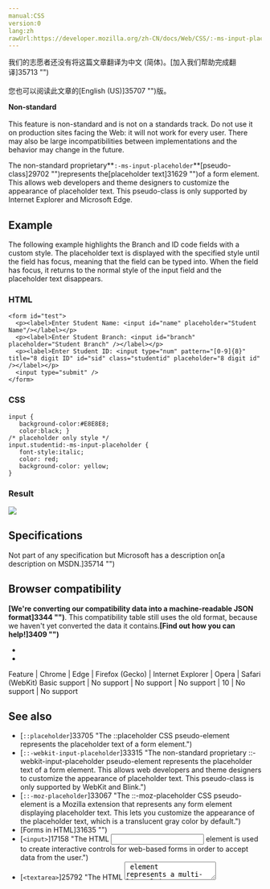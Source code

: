 ```yaml
---
manual:CSS
version:0
lang:zh
rawUrl:https://developer.mozilla.org/zh-CN/docs/Web/CSS/:-ms-input-placeholder
---
```




<bdi>我们的志愿者还没有将这篇文章翻译为<bdi>中文 (简体)</bdi>。[加入我们帮助完成翻译]35713 "")<br></br>您也可以阅读此文章的[English (US)]35707 "")版。</bdi>






**Non-standard**<br></br>This feature is non-standard and is not on a standards track. Do not use it on production sites facing the Web: it will not work for every user. There may also be large incompatibilities between implementations and the behavior may change in the future.





The non-standard proprietary**`:-ms-input-placeholder`**[pseudo-class]29702 "")represents the[placeholder text]31629 "")of a form element. This allows web developers and theme designers to customize the appearance of placeholder text. This pseudo-class is only supported by Internet Explorer and Microsoft Edge.


## Example<a name="Example"></a>


The following example highlights the Branch and ID code fields with a custom style. The placeholder text is displayed with the specified style until the field has focus, meaning that the field can be typed into. When the field has focus, it returns to the normal style of the input field and the placeholder text disappears.


### HTML<a name="HTML"></a>

```
<form id="test"> 
  <p><label>Enter Student Name: <input id="name" placeholder="Student Name"/></label></p>
  <p><label>Enter Student Branch: <input id="branch" placeholder="Student Branch" /></label></p>
  <p><label>Enter Student ID: <input type="num" pattern="[0-9]{8}" title="8 digit ID" id="sid" class="studentid" placeholder="8 digit id" /></label></p> 
  <input type="submit" /> 
</form>
```

### CSS<a name="CSS"></a>

```
input { 
   background-color:#E8E8E8; 
   color:black; } 
/* placeholder only style */ 
input.studentid:-ms-input-placeholder { 
   font-style:italic; 
   color: red; 
   background-color: yellow; 
}
```

### Result<a name="Result"></a>


![](%35708.jpg "")


## Specifications<a name="Specifications"></a>


Not part of any specification but Microsoft has a description on[a description on MSDN.]35714 "")


## Browser compatibility<a name="Browser_compatibility"></a>


**[We&#39;re converting our compatibility data into a machine-readable JSON format]3344 "")**. This compatibility table still uses the old format, because we haven&#39;t yet converted the data it contains.**[Find out how you can help!]3409 "")**


* 
* 

Feature | Chrome | Edge | Firefox (Gecko) | Internet Explorer | Opera | Safari (WebKit) 
Basic support | No support | No support | No support | 10 | No support | No support 




## See also<a name="See_also"></a>

* [`::placeholder`]33705 "The ::placeholder CSS pseudo-element represents the placeholder text of a form element.")
* [`::-webkit-input-placeholder`]33315 "The non-standard proprietary ::-webkit-input-placeholder pseudo-element represents the placeholder text of a form element. This allows web developers and theme designers to customize the appearance of placeholder text. This pseudo-class is only supported by WebKit and Blink.")
* [`::-moz-placeholder`]33067 "The ::-moz-placeholder CSS pseudo-element is a Mozilla extension that represents any form element displaying placeholder text. This lets you customize the appearance of the placeholder text, which is a translucent gray color by default.")
* [Forms in HTML]31635 "")
* [`<input>`]17158 "The HTML <input> element is used to create interactive controls for web-based forms in order to accept data from the user.")
* [`<textarea>`]25792 "The HTML <textarea> element represents a multi-line plain-text editing control.")



